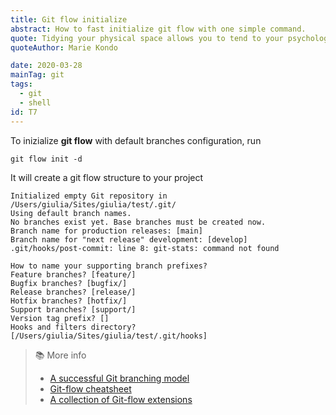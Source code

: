 ```yaml
---
title: Git flow initialize
abstract: How to fast initialize git flow with one simple command.
quote: Tidying your physical space allows you to tend to your psychological space
quoteAuthor: Marie Kondo

date: 2020-03-28
mainTag: git
tags:
  - git
  - shell
id: T7
---
```


To inizialize **git flow** with default branches configuration, run

```shell
git flow init -d
```

It will create a git flow structure to your project

```shell
Initialized empty Git repository in /Users/giulia/Sites/giulia/test/.git/
Using default branch names.
No branches exist yet. Base branches must be created now.
Branch name for production releases: [main]
Branch name for "next release" development: [develop]
.git/hooks/post-commit: line 8: git-stats: command not found

How to name your supporting branch prefixes?
Feature branches? [feature/]
Bugfix branches? [bugfix/]
Release branches? [release/]
Hotfix branches? [hotfix/]
Support branches? [support/]
Version tag prefix? []
Hooks and filters directory? [/Users/giulia/Sites/giulia/test/.git/hooks]
```

> 📚 More info
>
> - [A successful Git branching model](https://nvie.com/posts/a-successful-git-branching-model/)
> - [Git-flow cheatsheet](https://danielkummer.github.io/git-flow-cheatsheet/)
> - [A collection of Git-flow extensions](https://github.com/nvie/gitflow)
